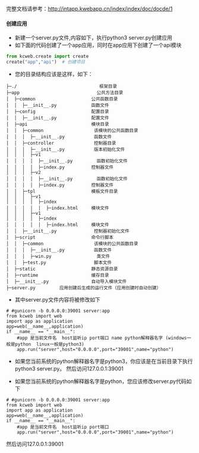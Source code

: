 完整文档请参考：http://intapp.kwebapp.cn/index/index/doc/docde/1
#### 创建应用
- 新建一个server.py文件,内容如下，执行python3 server.py创建应用
- 如下面的代码创建了一个app应用，同时在app应用下创建了一个api模块
```server.py
from kcweb.create import create
create("app","api")  # 创建项目
```

- 您的目录结构应该是这样，如下：
```
├─./							   框架目录
├─app							  公共方法目录
│  ├─common						公共函数目录
│  │  ├─__init__.py				函数文件
│  ├─config						配置目录
│  │  ├─__init__.py				配置文件
│  ├─api   						模块目录
│  │  ├─common					 该模块的公共函数目录
│  │  │  ├─__init__.py			 函数文件
│  │  ├─controller				 控制器目录
│  │  │  ├─__init__.py			 版本初始化文件
│  │  │  ├─v1
│  │  │  │  ├─__init__.py		  函数初始化文件
│  │  │  │  ├─index.py		 	控制器文件
│  │  │  ├─v2
│  │  │  │  ├─__init__.py		  函数初始化文件
│  │  │  │  ├─index.py		 	控制器文件
│  │  ├─tpl						模板文件目录
│  │  │  ├─v1
│  │  │  │  ├─index
│  │  │  │  │  ├─index.html		模块文件
│  │  │  ├─v1
│  │  │  │  ├─index
│  │  │  │  │  ├─index.html		模块文件
│  │  ├─__init__.py   			 控制器初始化文件
│  ├─script						命令行脚本
│  │  ├─common					 该模块的公共函数目录
│  │  │  ├─__init__.py			 函数文件
│  │  │  ├─win.py				  类文件
│  │  ├─test.py   				 脚本文件
│  ├─static						静态资源目录
│  ├─runtime   					缓存目录
│  ├─__init__.py   				自动导入模块文件
├─server.py			应用创建后生成的运行文件（应用创建时自动创建）
```
- 其中server.py文件内容将被修改如下
```
# #gunicorn -b 0.0.0.0:39001 server:app
from kcweb import web
import app as application
app=web(__name__,application)
if __name__ == "__main__":
    #app 是当前文件名  host监听ip port端口 name python解释器名字 (windows一般是python  linux一般是python3)
    app.run("server",host="0.0.0.0",port="39001",name="python")
```
- 如果您当前系统的python解释器名字是python3，你应该是在当前目录下执行python3 server.py。 然后访问127.0.0.1:39001


- 如果您当前系统的python解释器名字是python，您应该修改server.py代码如下
```
# #gunicorn -b 0.0.0.0:39001 server:app
from kcweb import web
import app as application
app=web(__name__,application)
if __name__ == "__main__":
    #app 是当前文件名  host监听ip port端口
    app.run("server",host="0.0.0.0",port="39001",name="python")
```
然后访问127.0.0.1:39001

